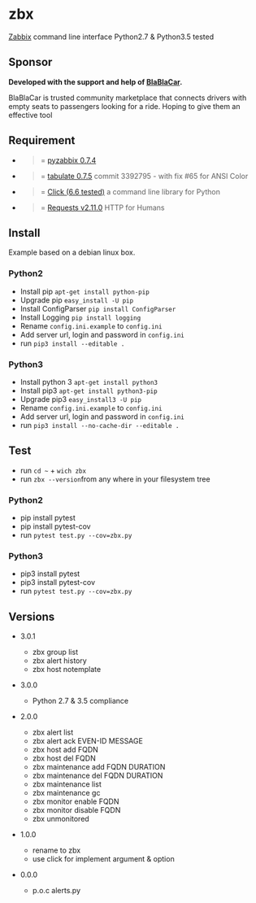 # zbx 
[Zabbix](http://www.zabbix.com/) command line interface 
Python2.7 & Python3.5 tested

## Sponsor
**Developed with the support and help of [BlaBlaCar](https://www.blablacar.co.uk/).**

BlaBlaCar is trusted community marketplace that connects drivers with empty seats to passengers looking for a ride.
Hoping to give them an effective tool

## Requirement
- >= [pyzabbix 0.7.4](https://github.com/lukecyca/pyzabbix)
- >= [tabulate 0.7.5](https://bitbucket.org/cesan3/python-tabulate) commit 3392795 - with fix #65 for ANSI Color
- >= [Click (6.6 tested)](https://github.com/pallets/click) a command line library for Python
- >= [Requests v2.11.0](https://github.com/kennethreitz/requests) HTTP for Humans

## Install
Example based on a debian linux box.

### Python2
- Install pip `apt-get install python-pip`
- Upgrade pip `easy_install -U pip`
- Install ConfigParser `pip install ConfigParser`
- Install Logging `pip install logging`
- Rename `config.ini.example` to `config.ini`
- Add server url, login and password in `config.ini`
- run `pip3 install --editable .`

### Python3
- Install python 3 `apt-get install python3` 
- Install pip3 `apt-get install python3-pip`
- Upgrade pip3 `easy_install3 -U pip`
- Rename `config.ini.example` to `config.ini`
- Add server url, login and password in `config.ini`
- run `pip3 install --no-cache-dir --editable .`


## Test
- run `cd ~` + `wich zbx` 
- run `zbx --version`from any where in your filesystem tree

### Python2
- pip install pytest
- pip install pytest-cov
- run `pytest test.py --cov=zbx.py`

### Python3
- pip3 install pytest
- pip3 install pytest-cov
- run `pytest test.py --cov=zbx.py`

## Versions
- 3.0.1
  - zbx group list
  - zbx alert history
  - zbx host notemplate
- 3.0.0
  - Python 2.7 & 3.5 compliance
- 2.0.0
  - zbx alert list
  - zbx alert ack EVEN-ID MESSAGE
  - zbx host add FQDN
  - zbx host del FQDN
  - zbx maintenance add FQDN DURATION
  - zbx maintenance del FQDN DURATION
  - zbx maintenance list
  - zbx maintenance gc
  - zbx monitor enable FQDN
  - zbx monitor disable FQDN
  - zbx unmonitored

- 1.0.0
	- rename to zbx
	- use click for implement argument & option 
- 0.0.0
	- p.o.c alerts.py
